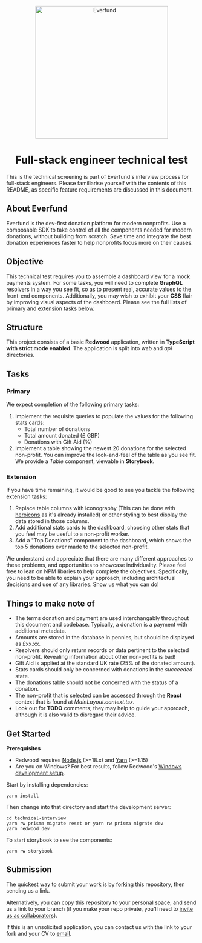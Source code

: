 <p align="center">
  <a href="https://everfund.com"> 
   <img alt="Everfund" width="350" src="./docs/logo.svg"/>
   </a>
  <h1 align="center">Full-stack engineer technical test</h1>
</p>


This is the technical screening is part of Everfund's interview process for full-stack engineers. Please familiarise yourself with the contents of this README, as specific feature requirements are discussed in this document.

## About Everfund
Everfund is the dev-first donation platform for modern nonprofits. Use a composable SDK to take control of all the components needed for modern donations, without building from scratch. Save time and integrate the best donation experiences faster to help nonprofits focus more on their causes.


## Objective

This technical test requires you to assemble a dashboard view for a mock payments system. For some tasks, you will need to complete **GraphQL** resolvers in a way you see fit, so as to present real, accurate values to the front-end components. Additionally, you may wish to exhibit your **CSS** flair by improving visual aspects of the dashboard. Please see the full lists of primary and extension tasks below.
## Structure

This project consists of a basic **Redwood** application, written in **TypeScript with strict mode enabled**. The application is split into _web_ and _api_ directories.

## Tasks

### Primary
We expect completion of the following primary tasks:

1. Implement the requisite queries to populate the values for the following stats cards:
    * Total number of donations
    * Total amount donated (£ GBP)
    * Donations with Gift Aid (%)
2. Implement a table showing the newest 20 donations for the selected non-profit. You can improve the look-and-feel of the table as you see fit. We provide a _Table_ component, viewable in **Storybook**.

### Extension
If you have time remaining, it would be good to see you tackle the following extension tasks:
1. Replace table columns with iconography (This can be done with [heroicons](https://heroicons.com/) as it's already installed) or other styling to best display the data stored in those columns.
2. Add additional stats cards to the dashboard, choosing other stats that you feel may be useful to a non-profit worker.
3. Add a "Top Donations" component to the dashboard, which shows the top 5 donations ever made to the selected non-profit.

We understand and appreciate that there are many different approaches to these problems, and opportunities to showcase individuality. Please feel free to lean on NPM libaries to help complete the objectives. Specifically, you need to be able to explain your approach, including architectual decisions and use of any libraries. Show us what you can do!

## Things to make note of

- The terms donation and payment are used interchangably throughout this document and codebase. Typically, a donation is a payment with additional metadata.
- Amounts are stored in the database in pennies, but should be displayed as £xx.xx.
- Resolvers should only return records or data pertinent to the selected non-profit. Revealing information about other non-profits is bad!
- Gift Aid is applied at the standard UK rate (25% of the donated amount).
- Stats cards should only be concerned with donations in the _succeeded_ state.
- The donations table should not be concerned with the status of a donation.
- The non-profit that is selected can be accessed through the **React** context that is found at _MainLayout.context.tsx_.
- Look out for **TODO** comments; they may help to guide your approach, although it is also valid to disregard their advice.

## Get Started
**Prerequisites**

 - Redwood requires [Node.js](https://nodejs.org/en/) (>=18.x) and [Yarn](https://yarnpkg.com/) (>=1.15)
 - Are you on Windows? For best results, follow Redwood's [Windows development setup](https://redwoodjs.com/docs/how-to/windows-development-setup).


Start by installing dependencies:

```
yarn install
```

Then change into that directory and start the development server:

```
cd technical-interview
yarn rw prisma migrate reset or yarn rw prisma migrate dev
yarn redwood dev
```

To start storybook to see the components:

```
yarn rw storybook
```

## Submission

The quickest way to submit your work is by [forking](https://github.com/everfund/technical-interview/fork) this repository, then sending us a link.

Alternatively, you can copy this repository to your personal space, and send us a link to your branch (if you make your repo private, you'll need to [invite us as collaborators](https://help.github.com/en/articles/inviting-collaborators-to-a-personal-repository)).

If this is an unsolicited application, you can contact us with the link to your fork and your CV to [email](mailto:jobs@everfund.com?subject=Everfund%20Fullstack%20Engineer%20Job%20Application&body=Please%20attach%20your%20resume%2FCV%20and%20let%20us%20know%20a%20little%20about%20yourself%20below.%0D%0A%0D%0A%0D%0AWhy%20you%20want%20to%20work%20at%20Everfund%20(if%20not%20attaching%20cover%20letter)%3A%0D%0A%0D%0ALocation%20you’re%20based%20in%3A%0D%0A%0D%0AGitHub%20profile%3A%0D%0A%0D%0ALinkedIn%20profile%3A%0D%0A).
